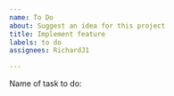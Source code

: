```yaml
---
name: To Do
about: Suggest an idea for this project
title: Implement feature
labels: to do
assignees: RichardJ1

---
```


Name of task to do:
